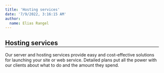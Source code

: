 ```yaml
---
title: 'Hosting services'
date: '7/9/2022, 3:16:15 AM'
author:
  name: Elias Rangel
---
```


<h2 style="animation: fadeIn 5s; border-bottom:1px solid black;">Hosting services</h2>

Our server and hosting services provide easy and cost-effective solutions for launching your site or web service. Detailed plans put all the power with our clients about what to do and the amount they spend.
